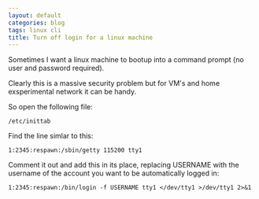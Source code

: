 ```yaml
---
layout: default
categories: blog
tags: linux cli
title: Turn off login for a linux machine
---
```


Sometimes I want a linux machine to bootup into a command prompt (no user and password required).

Clearly this is a massive security problem but for VM's and home exsperimental network it can be handy.

So open the following file:

    /etc/inittab

Find the line simlar to this:

    1:2345:respawn:/sbin/getty 115200 tty1

Comment it out and add this in its place, replacing USERNAME with the username of the account you want to be automatically logged in:

    1:2345:respawn:/bin/login -f USERNAME tty1 </dev/tty1 >/dev/tty1 2>&1


